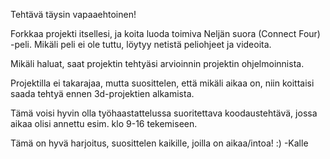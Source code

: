 Tehtävä täysin vapaaehtoinen!

Forkkaa projekti itsellesi, ja koita luoda toimiva Neljän suora (Connect Four) -peli. Mikäli peli ei ole tuttu, löytyy netistä peliohjeet ja videoita.

Mikäli haluat, saat projektin tehtyäsi arvioinnin projektin ohjelmoinnista.

Projektilla ei takarajaa, mutta suosittelen, että mikäli aikaa on, niin koittaisi saada tehtyä ennen 3d-projektien alkamista.

Tämä voisi hyvin olla työhaastattelussa suoritettava koodaustehtävä, jossa aikaa olisi annettu esim. klo 9-16 tekemiseen.


Tämä on hyvä harjoitus, suosittelen kaikille, joilla on aikaa/intoa! :)
-Kalle
